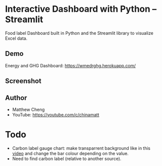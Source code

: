 
# Interactive Dashboard with Python – Streamlit

Food label Dashboard built in Python and the Streamlit library to visualize Excel data.

## Demo
Energy and GHG Dashboard: https://wmedrghg.herokuapp.com/

## Screenshot

<!-- ![Dashboard Screenshot](https://content.screencast.com/users/jubbel3/folders/Snagit/media/64b4d64a-4e59-4bec-9f16-771eb1a99005/08.18.2021-19.50.jpg)
 -->

## Author
- Matthew Cheng
- YouTube: https://youtube.com/c/chinamatt

# Todo
* Carbon label gauge chart: make transparrent background like in this [video](https://www.youtube.com/watch?v=9foD9TUQgFM) and change the bar colour depending on the value. 
* Need to find carbon label (relative to another source). 
